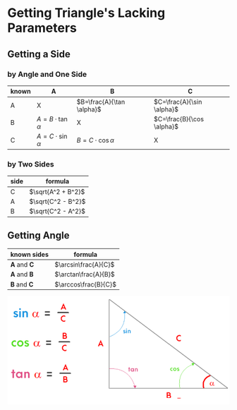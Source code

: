# Getting Triangle's Lacking Parameters

## Getting a Side

### by Angle and One Side

|known|A|B|C|
|-|-|-|-|
|A|X|$B=\frac{A}{\tan \alpha}$|$C=\frac{A}{\sin \alpha}$|
|B|$A =B\cdot\tan \alpha$|X|$C=\frac{B}{\cos \alpha}$|
|C|$A=C\cdot\sin \alpha$|$B=C\cdot\cos \alpha$|X|

### by Two Sides

| side | formula |
|--|--|
| C | $\sqrt{A^2 + B^2}$ |
| A | $\sqrt{C^2 - B^2}$ |
| B| $\sqrt{C^2 - A^2}$ |

## Getting Angle

| known sides | formula |
|--|--|
|**A** and **C** | $\arcsin\frac{A}{C}$|
|**A** and **B** | $\arctan\frac{A}{B}$|
|**B** and **C** | $\arccos\frac{B}{C}$|

![Triangle Parameters](https://github.com/damianc/dev-notes/blob/master/_images/math/triangle-parameters.png "Triangle Parameters")